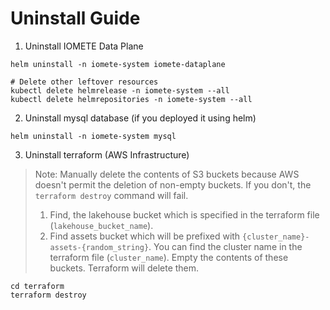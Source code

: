 # Uninstall Guide

1. Uninstall IOMETE Data Plane
```shell
helm uninstall -n iomete-system iomete-dataplane

# Delete other leftover resources
kubectl delete helmrelease -n iomete-system --all
kubectl delete helmrepositories -n iomete-system --all
```

2. Uninstall mysql database (if you deployed it using helm)

```shell
helm uninstall -n iomete-system mysql
```

3. Uninstall terraform (AWS Infrastructure)

> Note: Manually delete the contents of S3 buckets because AWS doesn't permit the deletion of non-empty buckets. If you don't, the `terraform destroy` command will fail. 
> 1. Find, the lakehouse bucket which is specified in the terraform file (`lakehouse_bucket_name`).
> 2. Find assets bucket which will be prefixed with `{cluster_name}-assets-{random_string}`. You can find the cluster name in the terraform file (`cluster_name`).
> Empty the contents of these buckets. Terraform will delete them.


```shell
cd terraform
terraform destroy
```

